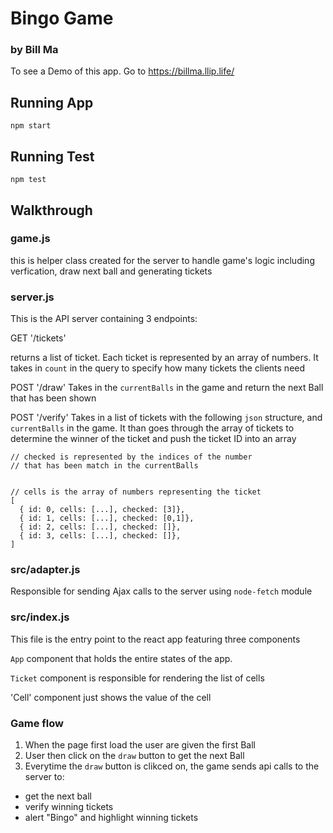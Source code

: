 # Bingo Game 
### by Bill Ma

To see a Demo of this app. Go to https://billma.llip.life/ 

## Running App  
```
npm start
```

## Running Test 
```
npm test
```

## Walkthrough

### game.js
this is helper class created for the server to handle game's logic including verfication, draw next ball and generating tickets

### server.js

This is the API server containing 3 endpoints:

GET '/tickets' 

returns a list of ticket. Each ticket is represented by an array of numbers.
It takes in `count` in the query to specify how many tickets the clients need

POST '/draw'
Takes in the `currentBalls` in the game and return the next Ball that has been shown

POST '/verify'
Takes in a list of tickets with the following `json` structure, and `currentBalls` in the game.
It than goes through the array of tickets to determine the winner of the ticket and push the ticket ID into an array

```
// checked is represented by the indices of the number
// that has been match in the currentBalls


// cells is the array of numbers representing the ticket
[
  { id: 0, cells: [...], checked: [3]},
  { id: 1, cells: [...], checked: [0,1]},
  { id: 2, cells: [...], checked: []},
  { id: 3, cells: [...], checked: []},
]
```
### src/adapter.js
Responsible for sending Ajax calls to the server using `node-fetch` module


### src/index.js
This file is the entry point to the react app featuring three components

`App` component that holds the entire states of the app. 

`Ticket` component is responsible for rendering the list of cells

'Cell' component just shows the value of the cell 


### Game flow 

1. When the page first load the user are given the first Ball 
2. User then click on the `draw` button to get the next Ball
3. Everytime the `draw` button is clikced on, the game sends api calls to the server to:
  * get the next ball 
  * verify winning tickets
  * alert "Bingo" and highlight winning tickets


